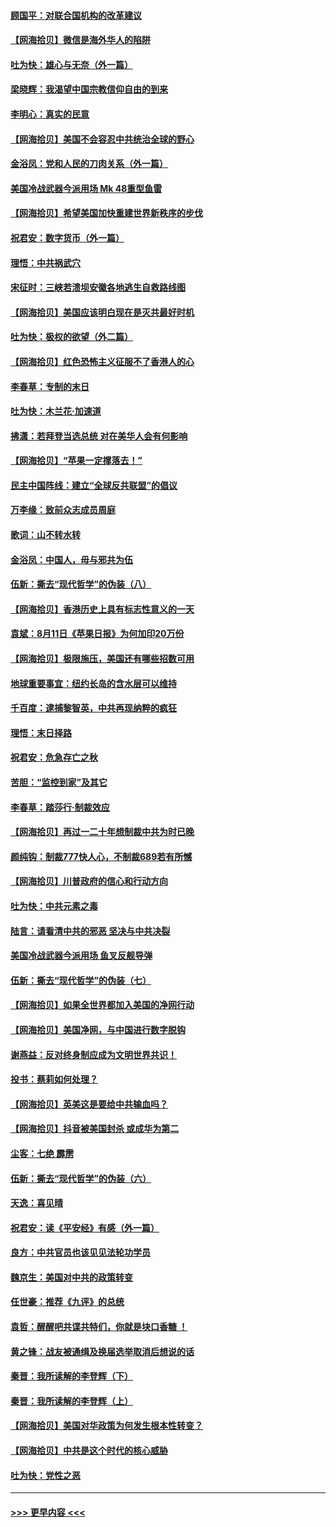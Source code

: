 #### [顾国平：对联合国机构的改革建议](../pages/nsc993/n12339928.md?t=08190202) 
#### [【网海拾贝】微信是海外华人的陷阱](../pages/nsc993/n12338868.md?t=08190202) 
#### [吐为快：雄心与无奈（外一篇）](../pages/nsc993/n12338132.md?t=08190202) 
#### [梁晓辉：我渴望中国宗教信仰自由的到来](../pages/nsc993/n12336657.md?t=08190202) 
#### [李明心：真实的民意](../pages/nsc993/n12336089.md?t=08190202) 
#### [【网海拾贝】美国不会容忍中共统治全球的野心](../pages/nsc993/n12336063.md?t=08190202) 
#### [金浴凤：党和人民的刀肉关系（外一篇）](../pages/nsc993/n12335834.md?t=08190202) 
#### [美国冷战武器今派用场 Mk 48重型鱼雷](../pages/nsc993/n12335354.md?t=08190202) 
#### [【网海拾贝】希望美国加快重建世界新秩序的步伐](../pages/nsc993/n12334224.md?t=08190202) 
#### [祝君安：数字货币（外一篇）](../pages/nsc993/n12334186.md?t=08190202) 
#### [理悟：中共祸武穴](../pages/nsc993/n12333962.md?t=08190202) 
#### [宋征时：三峡若溃坝安徽各地逃生自救路线图](../pages/nsc993/n12332450.md?t=08190202) 
#### [【网海拾贝】美国应该明白现在是灭共最好时机](../pages/nsc993/n12332313.md?t=08190202) 
#### [吐为快：极权的欲望（外二篇）](../pages/nsc993/n12332089.md?t=08190202) 
#### [【网海拾贝】红色恐怖主义征服不了香港人的心](../pages/nsc993/n12329296.md?t=08190202) 
#### [李春草：专制的末日](../pages/nsc993/n12329079.md?t=08190202) 
#### [吐为快：木兰花‧加速道](../pages/nsc993/n12327366.md?t=08190202) 
#### [拂潇：若拜登当选总统 对在美华人会有何影响](../pages/nsc993/n12295996.md?t=08190202) 
#### [【网海拾贝】“苹果一定撑落去！”](../pages/nsc993/n12326784.md?t=08190202) 
#### [民主中国阵线：建立“全球反共联盟”的倡议](../pages/nsc993/n12324177.md?t=08190202) 
#### [万李缘：致前众志成员周庭](../pages/nsc993/n12324635.md?t=08190202) 
#### [歌词：山不转水转](../pages/nsc993/n12324599.md?t=08190202) 
#### [金浴凤：中国人，毋与邪共为伍](../pages/nsc993/n12324257.md?t=08190202) 
#### [伍新：撕去“现代哲学”的伪装（八）](../pages/nsc993/n12324188.md?t=08190202) 
#### [【网海拾贝】香港历史上具有标志性意义的一天](../pages/nsc993/n12324021.md?t=08190202) 
#### [袁斌：8月11日《苹果日报》为何加印20万份](../pages/nsc993/n12323955.md?t=08190202) 
#### [【网海拾贝】极限施压，美国还有哪些招数可用](../pages/nsc993/n12322512.md?t=08190202) 
#### [地球重要事宜：纽约长岛的含水层可以维持](../pages/nsc993/n12321844.md?t=08190202) 
#### [千百度：逮捕黎智英，中共再现纳粹的疯狂](../pages/nsc993/n12321777.md?t=08190202) 
#### [理悟：末日择路](../pages/nsc993/n12320812.md?t=08190202) 
#### [祝君安：危急存亡之秋](../pages/nsc993/n12320795.md?t=08190202) 
#### [苦胆：“监控到家”及其它](../pages/nsc993/n12320751.md?t=08190202) 
#### [李春草：踏莎行·制裁效应](../pages/nsc993/n12318290.md?t=08190202) 
#### [【网海拾贝】再过一二十年想制裁中共为时已晚](../pages/nsc993/n12318195.md?t=08190202) 
#### [颜纯钩：制裁777快人心，不制裁689若有所憾](../pages/nsc993/n12316912.md?t=08190202) 
#### [【网海拾贝】川普政府的信心和行动方向](../pages/nsc993/n12316673.md?t=08190202) 
#### [吐为快：中共元素之毒](../pages/nsc993/n12316547.md?t=08190202) 
#### [陆言：请看清中共的邪恶 坚决与中共决裂](../pages/nsc993/n12315784.md?t=08190202) 
#### [美国冷战武器今派用场 鱼叉反舰导弹](../pages/nsc993/n12316258.md?t=08190202) 
#### [伍新：撕去“现代哲学”的伪装（七）](../pages/nsc993/n12315846.md?t=08190202) 
#### [【网海拾贝】如果全世界都加入美国的净网行动](../pages/nsc993/n12315588.md?t=08190202) 
#### [【网海拾贝】美国净网，与中国进行数字脱钩](../pages/nsc993/n12312813.md?t=08190202) 
#### [谢燕益：反对终身制应成为文明世界共识！](../pages/nsc993/n12310465.md?t=08190202) 
#### [投书：蔡莉如何处理？](../pages/nsc993/n12310224.md?t=08190202) 
#### [【网海拾贝】英美这是要给中共输血吗？](../pages/nsc993/n12307646.md?t=08190202) 
#### [【网海拾贝】抖音被美国封杀 或成华为第二](../pages/nsc993/n12305277.md?t=08190202) 
#### [尘客：七绝 霹雳](../pages/nsc993/n12304053.md?t=08190202) 
#### [伍新：撕去“现代哲学”的伪装（六）](../pages/nsc993/n12303243.md?t=08190202) 
#### [天逸：喜见晴](../pages/nsc993/n12303226.md?t=08190202) 
#### [祝君安：读《平安经》有感（外一篇）](../pages/nsc993/n12303170.md?t=08190202) 
#### [良方：中共官员也该见见法轮功学员](../pages/nsc993/n12302985.md?t=08190202) 
#### [魏京生：美国对中共的政策转变](../pages/nsc993/n12302929.md?t=08190202) 
#### [任世豪：推荐《九评》的总统](../pages/nsc993/n12302838.md?t=08190202) 
#### [袁哲：醒醒吧共谍共特们，你就是块口香糖 ！](../pages/nsc993/n12302678.md?t=08190202) 
#### [黄之锋：战友被通缉及换届选举取消后想说的话](../pages/nsc993/n12302681.md?t=08190202) 
#### [秦晋：我所读解的李登辉（下）](../pages/nsc993/n12302171.md?t=08190202) 
#### [秦晋：我所读解的李登辉（上）](../pages/nsc993/n12301979.md?t=08190202) 
#### [【网海拾贝】美国对华政策为何发生根本性转变？](../pages/nsc993/n12302091.md?t=08190202) 
#### [【网海拾贝】中共是这个时代的核心威胁](../pages/nsc993/n12300541.md?t=08190202) 
#### [吐为快：党性之恶](../pages/nsc993/n12300263.md?t=08190202) 

----
#### [ >>> 更早内容 <<< ](../indexes/nsc993-earlier.md)
